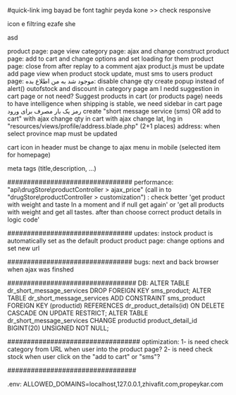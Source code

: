 #quick-link img bayad be font taghir peyda kone >> check responsive

icon e filtring ezafe she

asd

product page: page view category page: ajax and change construct product page: add to cart and change options and set loading for them product page: close from after replay to a comment ajax product.js must be update add page view when product stock update, must sms to users product page: موجود شد به من اطلاع بده: disable change qty create popup instead of alert() outofstock and discount in category page am I nedd suggestion in cart page or not need? Suggest products in cart (or products page) needs to have intelligence when shipping is stable, we need sidebar in cart page رمز یک بار مصرف برای ورود create "short message service (sms) OR add to cart" with ajax change qty in cart with ajax change lat, lng in "resources/views/profile/address.blade.php" (2+1 places) address: when select province map must be updated

cart icon in header must be change to ajax 
menu in mobile (selected item for homepage)

meta tags (title,description, ...)

################################ performance: "api\drugStore\productController > ajax_price" (call in to "drugStore\productController > customization") : check better 'get product with weight and taste In a moment and if null get again' or 'get all products with weight and get all tastes. after than choose correct product details in logic code'

################################ updates: instock product is automatically set as the default product product page: change options and set new url

################################ bugs: next and back browser when ajax was finshed

################################# DB: ALTER TABLE dr_short_message_services DROP FOREIGN KEY sms_product; ALTER TABLE dr_short_message_services ADD CONSTRAINT sms_product FOREIGN KEY (productid) REFERENCES dr_product_details(id) ON DELETE CASCADE ON UPDATE RESTRICT; ALTER TABLE dr_short_message_services CHANGE productid product_detail_id BIGINT(20) UNSIGNED NOT NULL;

################################## optimization: 1- is need check category from URL when user into the product page? 2- is need check stock when user click on the "add to cart" or "sms"?

#################################


.env:
ALLOWED_DOMAINS=localhost,127.0.0.1,zhivafit.com,propeykar.com